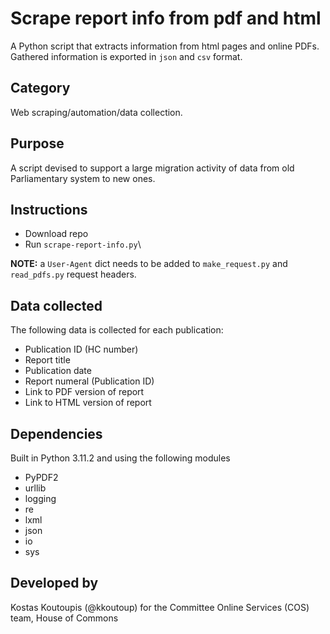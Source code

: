 # Scrape report info from pdf and html
A Python script that extracts information from html pages and online PDFs. Gathered information is exported in ```json``` and ```csv``` format.

## Category
Web scraping/automation/data collection.

## Purpose
A script devised to support a large migration activity of data from old Parliamentary system to new ones.

## Instructions
- Download repo
- Run ```scrape-report-info.py```\

**NOTE:** a ```User-Agent``` dict needs to be added to ```make_request.py``` and ```read_pdfs.py``` request headers.

## Data collected
The following data is collected for each publication:
- Publication ID (HC number)
- Report title
- Publication date
- Report numeral (Publication ID)
- Link to PDF version of report
- Link to HTML version of report

## Dependencies
Built in Python 3.11.2 and using the following modules
- PyPDF2
- urllib
- logging
- re
- lxml
- json
- io
- sys

## Developed by
Kostas Koutoupis (@kkoutoup) for the Committee Online Services (COS) team, House of Commons

